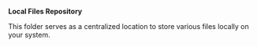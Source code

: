 **Local Files Repository**

This folder serves as a centralized location to store various files locally on your system.
